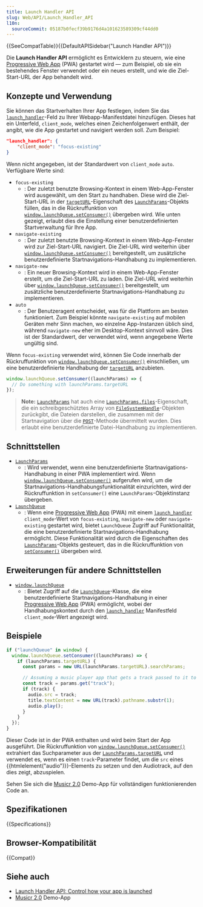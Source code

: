 ```yaml
---
title: Launch Handler API
slug: Web/API/Launch_Handler_API
l10n:
  sourceCommit: 05187b0fecf39b9176d4a101623589309cf44dd0
---
```


{{SeeCompatTable}}{{DefaultAPISidebar("Launch Handler API")}}

Die **Launch Handler API** ermöglicht es Entwicklern zu steuern, wie eine [Progressive Web App](/de/docs/Web/Progressive_web_apps) (PWA) gestartet wird — zum Beispiel, ob sie ein bestehendes Fenster verwendet oder ein neues erstellt, und wie die Ziel-Start-URL der App behandelt wird.

## Konzepte und Verwendung

Sie können das Startverhalten Ihrer App festlegen, indem Sie das [`launch_handler`](/de/docs/Web/Progressive_web_apps/Manifest/Reference/launch_handler)-Feld zu Ihrer Webapp-Manifestdatei hinzufügen. Dieses hat ein Unterfeld, `client_mode`, welches einen Zeichenfolgenwert enthält, der angibt, wie die App gestartet und navigiert werden soll. Zum Beispiel:

```json
"launch_handler": {
    "client_mode": "focus-existing"
}
```

Wenn nicht angegeben, ist der Standardwert von `client_mode` `auto`. Verfügbare Werte sind:

- `focus-existing`
  - : Der zuletzt benutzte Browsing-Kontext in einem Web-App-Fenster wird ausgewählt, um den Start zu handhaben. Diese wird die Ziel-Start-URL in der [`targetURL`](/de/docs/Web/API/LaunchParams/targetURL)-Eigenschaft des [`LaunchParams`](/de/docs/Web/API/LaunchParams)-Objekts füllen, das in die Rückruffunktion von [`window.launchQueue.setConsumer()`](/de/docs/Web/API/LaunchQueue/setConsumer) übergeben wird. Wie unten gezeigt, erlaubt dies die Einstellung einer benutzerdefinierten Startverwaltung für Ihre App.
- `navigate-existing`
  - : Der zuletzt benutzte Browsing-Kontext in einem Web-App-Fenster wird zur Ziel-Start-URL navigiert. Die Ziel-URL wird weiterhin über [`window.launchQueue.setConsumer()`](/de/docs/Web/API/LaunchQueue/setConsumer) bereitgestellt, um zusätzliche benutzerdefinierte Startnavigations-Handhabung zu implementieren.
- `navigate-new`
  - : Ein neuer Browsing-Kontext wird in einem Web-App-Fenster erstellt, um die Ziel-Start-URL zu laden. Die Ziel-URL wird weiterhin über [`window.launchQueue.setConsumer()`](/de/docs/Web/API/LaunchQueue/setConsumer) bereitgestellt, um zusätzliche benutzerdefinierte Startnavigations-Handhabung zu implementieren.
- `auto`
  - : Der Benutzeragent entscheidet, was für die Plattform am besten funktioniert. Zum Beispiel könnte `navigate-existing` auf mobilen Geräten mehr Sinn machen, wo einzelne App-Instanzen üblich sind, während `navigate-new` eher im Desktop-Kontext sinnvoll wäre. Dies ist der Standardwert, der verwendet wird, wenn angegebene Werte ungültig sind.

Wenn `focus-existing` verwendet wird, können Sie Code innerhalb der Rückruffunktion von [`window.launchQueue.setConsumer()`](/de/docs/Web/API/LaunchQueue/setConsumer) einschließen, um eine benutzerdefinierte Handhabung der [`targetURL`](/de/docs/Web/API/LaunchParams/targetURL) anzubieten.

```js
window.launchQueue.setConsumer((launchParams) => {
  // Do something with launchParams.targetURL
});
```

> **Note:** [`LaunchParams`](/de/docs/Web/API/LaunchParams) hat auch eine [`LaunchParams.files`](/de/docs/Web/API/LaunchParams/files)-Eigenschaft, die ein schreibgeschütztes Array von [`FileSystemHandle`](/de/docs/Web/API/FileSystemHandle)-Objekten zurückgibt, die Dateien darstellen, die zusammen mit der Startnavigation über die [`POST`](/de/docs/Web/HTTP/Methods/POST)-Methode übermittelt wurden. Dies erlaubt eine benutzerdefinierte Datei-Handhabung zu implementieren.

## Schnittstellen

- [`LaunchParams`](/de/docs/Web/API/LaunchParams)
  - : Wird verwendet, wenn eine benutzerdefinierte Startnavigations-Handhabung in einer PWA implementiert wird. Wenn [`window.launchQueue.setConsumer()`](/de/docs/Web/API/LaunchQueue/setConsumer) aufgerufen wird, um die Startnavigations-Handhabungsfunktionalität einzurichten, wird der Rückruffunktion in `setConsumer()` eine `LaunchParams`-Objektinstanz übergeben.
- [`LaunchQueue`](/de/docs/Web/API/LaunchQueue)
  - : Wenn eine [Progressive Web App](/de/docs/Web/Progressive_web_apps) (PWA) mit einem [`launch_handler`](/de/docs/Web/Progressive_web_apps/Manifest/Reference/launch_handler) `client_mode`-Wert von `focus-existing`, `navigate-new` oder `navigate-existing` gestartet wird, bietet `LaunchQueue` Zugriff auf Funktionalität, die eine benutzerdefinierte Startnavigations-Handhabung ermöglicht. Diese Funktionalität wird durch die Eigenschaften des [`LaunchParams`](/de/docs/Web/API/LaunchParams)-Objekts gesteuert, das in die Rückruffunktion von [`setConsumer()`](/de/docs/Web/API/LaunchQueue/setConsumer) übergeben wird.

## Erweiterungen für andere Schnittstellen

- [`window.launchQueue`](/de/docs/Web/API/Window/launchQueue)
  - : Bietet Zugriff auf die [`LaunchQueue`](/de/docs/Web/API/LaunchQueue)-Klasse, die eine benutzerdefinierte Startnavigations-Handhabung in einer [Progressive Web App](/de/docs/Web/Progressive_web_apps) (PWA) ermöglicht, wobei der Handhabungskontext durch den [`launch_handler`](/de/docs/Web/Progressive_web_apps/Manifest/Reference/launch_handler) Manifestfeld `client_mode`-Wert angezeigt wird.

## Beispiele

```js
if ("launchQueue" in window) {
  window.launchQueue.setConsumer((launchParams) => {
    if (launchParams.targetURL) {
      const params = new URL(launchParams.targetURL).searchParams;

      // Assuming a music player app that gets a track passed to it to be played
      const track = params.get("track");
      if (track) {
        audio.src = track;
        title.textContent = new URL(track).pathname.substr(1);
        audio.play();
      }
    }
  });
}
```

Dieser Code ist in der PWA enthalten und wird beim Start der App ausgeführt. Die Rückruffunktion von [`window.launchQueue.setConsumer()`](/de/docs/Web/API/LaunchQueue/setConsumer) extrahiert das Suchparameter aus der [`LaunchParams.targetURL`](/de/docs/Web/API/LaunchParams/targetURL) und verwendet es, wenn es einen `track`-Parameter findet, um die `src` eines {{htmlelement("audio")}}-Elements zu setzen und den Audiotrack, auf den dies zeigt, abzuspielen.

Sehen Sie sich die [Musicr 2.0](https://launch-handler.glitch.me/) Demo-App für vollständigen funktionierenden Code an.

## Spezifikationen

{{Specifications}}

## Browser-Kompatibilität

{{Compat}}

## Siehe auch

- [Launch Handler API: Control how your app is launched](https://developer.chrome.com/docs/web-platform/launch-handler/)
- [Musicr 2.0](https://launch-handler.glitch.me/) Demo-App
